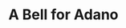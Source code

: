 ---
title: A Bell for Adano
year: 1945
opening_date: 1945-11-30
closing_date: 1945-12-07
layout: productions
image:
image_caption:
image_credit:
playbill: 
category: 
Theatre: Theatre Jacksonville
Venue: Little Theatre
cast:
  Afronti Pietro: William D. Hammer
  Basile Giovanni: Nicholas Volpe
  Bellanco: H.P. Chenoweth
  Bill Munroe, M.P.: Tom Keating
  Cacopardo: Van Norman
  Captain Purvis: Birney Stokes
  Carmelina: Shirley Chardkoff
  Corporal Chuck Schultz, M.P.: Larry S. Laurinat
  Craxi: Pete Julian
  D'Arpa: Charles R. Hess
  Erba Carlo: Bing Pesin
  Father Pensovecchio: William D. Hammer
  Gargano: Seth Teasdale
  Joe Polack, M.P.: Albert Hedison
  Laura Sofia: Dorothy Horsfall
  Lt. Livingston: Andrew Aprea
  Major Victor Joppolo: Gerard L. Appy
  Margherita: Elva Stein
  Nasta: Carl Henry
  Ribaudo Guisepe: Rocky Demopoulos
  Sergeant Frank Trapani, M.P.: James F. Herriot
  Sergeant Leonard Borth, M.P.: Irvin Ware
  Spinnato: Jewett Ashley
  Tina: Connie Archer
  Zito Giovanni: Keith Bentley
crew:
  Assistant Stage Manager: Seth Teasdale
  Curtain: R.S. Heriot
  Director: L. Bramer Carlson
  Make-up: Elmo Lehman
  Painting and Construction: 
    - Bern Bullard
    - Bertie Seiwold
    - Bettie Barker
    - Bradley Geiger
    - Carol Corbett
    - Dorothy Greenlaw
    - Edythe Guernsey
    - Ernestine Koester
    - Hal Kriebs
    - Helen Kriebs
    - Hinkley Greenlaw
    - Jane Donaldson
    - Josephine Howard
    - Joyce Hall
    - Lloyd Henson
    - Natalie Vance
    - Pat Van de Velde
    - R.S. Heriot
    - Seth Teasdale
    - Shirley Cadle
    - Thomas Bruce
    - Virgia Noble
  Photographs in Lobby: Robert F. Marsh
  Portraits in the play and lobby: Nicholas Volpe
  Properties: 
    - Ann Hirth
    - Betty Peer
    - Boots Royall
    - Helen Kriebs
    - Meg Diamond
    - Miriam Ware
    - Sarah McRae
  Set and Lighting Design: Duke LeBrun
  Sound: Irma Jean Manning
  Stage Manager: Jeanne Ostner
  Switchboard: Helen Kriebs
  Wardrobe: 
    - Gerda Bower
    - Jane Reese
    - Louise Tennent
    - Meg Diamond
    - Sarah McRae
    - Tina Busk
orchestra:
external_links:
---